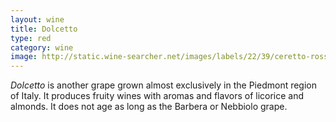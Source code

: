 ```yaml
---
layout: wine
title: Dolcetto
type: red
category: wine
image: http://static.wine-searcher.net/images/labels/22/39/ceretto-rossana-dolcetto-d-alba-piedmont-italy-10152239.jpg
---
```


*Dolcetto* is another grape grown almost exclusively in the Piedmont region of Italy. It produces fruity wines with aromas and flavors of licorice and almonds. It does not age as long as the Barbera or Nebbiolo grape.

